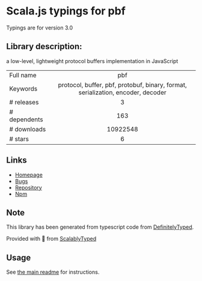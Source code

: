 
# Scala.js typings for pbf

Typings are for version 3.0

## Library description:
a low-level, lightweight protocol buffers implementation in JavaScript

|                    |                 |
| ------------------ | :-------------: |
| Full name          | pbf |
| Keywords           | protocol, buffer, pbf, protobuf, binary, format, serialization, encoder, decoder |
| # releases         | 3 |
| # dependents       | 163 |
| # downloads        | 10922548 |
| # stars            | 6 |

## Links
- [Homepage](https://github.com/mapbox/pbf)
- [Bugs](https://github.com/mapbox/pbf/issues)
- [Repository](https://github.com/mapbox/pbf)
- [Npm](https://www.npmjs.com/package/pbf)
    


## Note
This library has been generated from typescript code from [DefinitelyTyped](https://definitelytyped.org).

Provided with :purple_heart: from [ScalablyTyped](https://github.com/oyvindberg/ScalablyTyped)

## Usage
See [the main readme](../../readme.md) for instructions.


